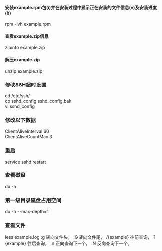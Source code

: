 #### 安装example.rpm包(i)并在安装过程中显示正在安装的文件信息(v)及安装进度(h)
rpm -ivh example.rpm

#### 查看example.zip信息
zipinfo example.zip

#### 解压example.zip
unzip example.zip

### 修改SSH超时设置
cd /etc/ssh/  
cp sshd_config sshd_config.bak  
vi sshd_config

### 修改以下数据
ClientAliveInterval 60  
ClientAliveCountMax 3

### 重启
service sshd restart

### 查看磁盘
du -h

### 第一级目录磁盘占用空间
du -h --max-depth=1

### 查看文件
less example.log
:g 转向文件头，
:G 转向文件尾，
/{example} 往前查询，
?{example} 往后查询，
:n 正向查询下一个，
:N 反向查询下一个。

